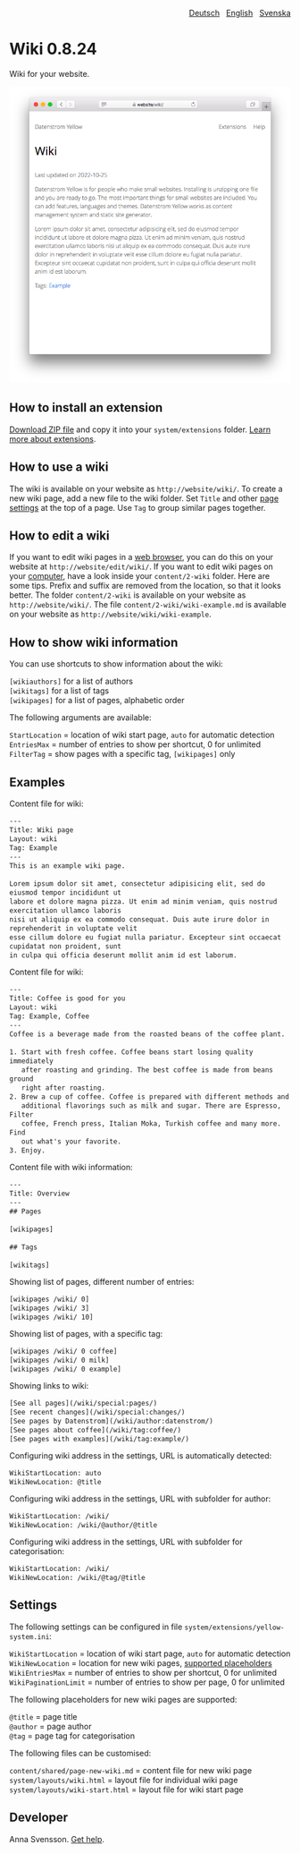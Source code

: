 <p align="right"><a href="README-de.md">Deutsch</a> &nbsp; <a href="README.md">English</a> &nbsp; <a href="README-sv.md">Svenska</a></p>

# Wiki 0.8.24

Wiki for your website.

<p align="center"><img src="wiki-screenshot.png?raw=true" alt="Screenshot"></p>

## How to install an extension

[Download ZIP file](https://github.com/annaesvensson/yellow-wiki/archive/main.zip) and copy it into your `system/extensions` folder. [Learn more about extensions](https://github.com/annaesvensson/yellow-update).

## How to use a wiki

The wiki is available on your website as `http://website/wiki/`. To create a new wiki page, add a new file to the wiki folder. Set `Title` and other [page settings](https://github.com/annaesvensson/yellow-core#settings-page) at the top of a page. Use `Tag` to group similar pages together.

## How to edit a wiki

If you want to edit wiki pages in a [web browser](https://github.com/annaesvensson/yellow-edit), you can do this on your website at `http://website/edit/wiki/`. If you want to edit wiki pages on your [computer](https://github.com/annaesvensson/yellow-core), have a look inside your `content/2-wiki` folder. Here are some tips. Prefix and suffix are removed from the location, so that it looks better. The folder `content/2-wiki` is available on your website as `http://website/wiki/`. The file `content/2-wiki/wiki-example.md` is available on your website as `http://website/wiki/wiki-example`.

## How to show wiki information

You can use shortcuts to show information about the wiki:

`[wikiauthors]` for a list of authors  
`[wikitags]` for a list of tags  
`[wikipages]` for a list of pages, alphabetic order  

The following arguments are available:

`StartLocation` = location of wiki start page, `auto` for automatic detection  
`EntriesMax` = number of entries to show per shortcut, 0 for unlimited  
`FilterTag` = show pages with a specific tag, `[wikipages]` only  

## Examples

Content file for wiki:

    ---
    Title: Wiki page
    Layout: wiki
    Tag: Example
    ---
    This is an example wiki page.

    Lorem ipsum dolor sit amet, consectetur adipisicing elit, sed do eiusmod tempor incididunt ut 
    labore et dolore magna pizza. Ut enim ad minim veniam, quis nostrud exercitation ullamco laboris 
    nisi ut aliquip ex ea commodo consequat. Duis aute irure dolor in reprehenderit in voluptate velit 
    esse cillum dolore eu fugiat nulla pariatur. Excepteur sint occaecat cupidatat non proident, sunt 
    in culpa qui officia deserunt mollit anim id est laborum.

Content file for wiki:

    ---
    Title: Coffee is good for you
    Layout: wiki
    Tag: Example, Coffee
    ---
    Coffee is a beverage made from the roasted beans of the coffee plant.
    
    1. Start with fresh coffee. Coffee beans start losing quality immediately 
       after roasting and grinding. The best coffee is made from beans ground 
       right after roasting. 
    2. Brew a cup of coffee. Coffee is prepared with different methods and 
       additional flavorings such as milk and sugar. There are Espresso, Filter 
       coffee, French press, Italian Moka, Turkish coffee and many more. Find 
       out what's your favorite.
    3. Enjoy.

Content file with wiki information:

    ---
    Title: Overview
    ---
    ## Pages

    [wikipages]

    ## Tags

    [wikitags]

Showing list of pages, different number of entries:

    [wikipages /wiki/ 0]
    [wikipages /wiki/ 3]
    [wikipages /wiki/ 10]

Showing list of pages, with a specific tag:

    [wikipages /wiki/ 0 coffee]
    [wikipages /wiki/ 0 milk]
    [wikipages /wiki/ 0 example]

Showing links to wiki:

    [See all pages](/wiki/special:pages/)
    [See recent changes](/wiki/special:changes/)
    [See pages by Datenstrom](/wiki/author:datenstrom/)
    [See pages about coffee](/wiki/tag:coffee/)
    [See pages with examples](/wiki/tag:example/)

Configuring wiki address in the settings, URL is automatically detected:

    WikiStartLocation: auto
    WikiNewLocation: @title

Configuring wiki address in the settings, URL with subfolder for author:

    WikiStartLocation: /wiki/
    WikiNewLocation: /wiki/@author/@title

Configuring wiki address in the settings, URL with subfolder for categorisation:

    WikiStartLocation: /wiki/
    WikiNewLocation: /wiki/@tag/@title

## Settings

The following settings can be configured in file `system/extensions/yellow-system.ini`:

`WikiStartLocation` = location of wiki start page, `auto` for automatic detection  
`WikiNewLocation` = location for new wiki pages, [supported placeholders](#settings-placeholders)  
`WikiEntriesMax` = number of entries to show per shortcut, 0 for unlimited  
`WikiPaginationLimit` = number of entries to show per page, 0 for unlimited  

<a id="settings-placeholders"></a>The following placeholders for new wiki pages are supported:

`@title` = page title  
`@author` = page author  
`@tag` = page tag for categorisation  

<a id="settings-files"></a>The following files can be customised:

`content/shared/page-new-wiki.md` = content file for new wiki page  
`system/layouts/wiki.html` = layout file for individual wiki page  
`system/layouts/wiki-start.html` = layout file for wiki start page  

## Developer

Anna Svensson. [Get help](https://datenstrom.se/yellow/help/).
